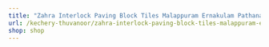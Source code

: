```yaml
---
title: "Zahra Interlock Paving Block Tiles Malappuram Ernakulam Pathanamthitta Kollam Palakkad Kerala"
url: /kechery-thuvanoor/zahra-interlock-paving-block-tiles-malappuram-ernakulam-pathanamthitta-kollam-palakkad-kerala/
shop: shop
---
```

